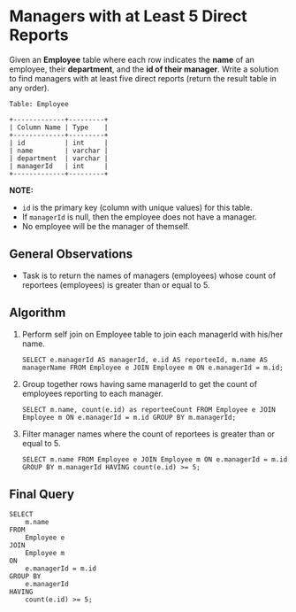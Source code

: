 # Managers with at Least 5 Direct Reports

Given an **Employee** table where each row indicates the **name** of an employee, their **department**, and the **id of their manager**. Write a solution to find managers with at least five direct reports (return the result table in any order).

```
Table: Employee

+-------------+---------+
| Column Name | Type    |
+-------------+---------+
| id          | int     |
| name        | varchar |
| department  | varchar |
| managerId   | int     |
+-------------+---------+
```

**NOTE:** 
- `id` is the primary key (column with unique values) for this table.
- If `managerId` is null, then the employee does not have a manager.
- No employee will be the manager of themself.

## General Observations

- Task is to return the names of managers (employees) whose count of reportees (employees) is greater than or equal to 5. 

## Algorithm

1. Perform self join on Employee table to join each managerId with his/her name.
    ```
    SELECT e.managerId AS managerId, e.id AS reporteeId, m.name AS managerName FROM Employee e JOIN Employee m ON e.managerId = m.id;
    ```

2. Group together rows having same managerId to get the count of employees reporting to each manager. 
    ```
    SELECT m.name, count(e.id) as reporteeCount FROM Employee e JOIN Employee m ON e.managerId = m.id GROUP BY m.managerId;
    ```

3. Filter manager names where the count of reportees is greater than or equal to 5.
    ```
    SELECT m.name FROM Employee e JOIN Employee m ON e.managerId = m.id GROUP BY m.managerId HAVING count(e.id) >= 5;
    ```

## Final Query

```
SELECT 
    m.name
FROM 
	Employee e 
JOIN 
	Employee m 
ON
	e.managerId = m.id
GROUP BY
	e.managerId
HAVING 
	count(e.id) >= 5;
```




 




